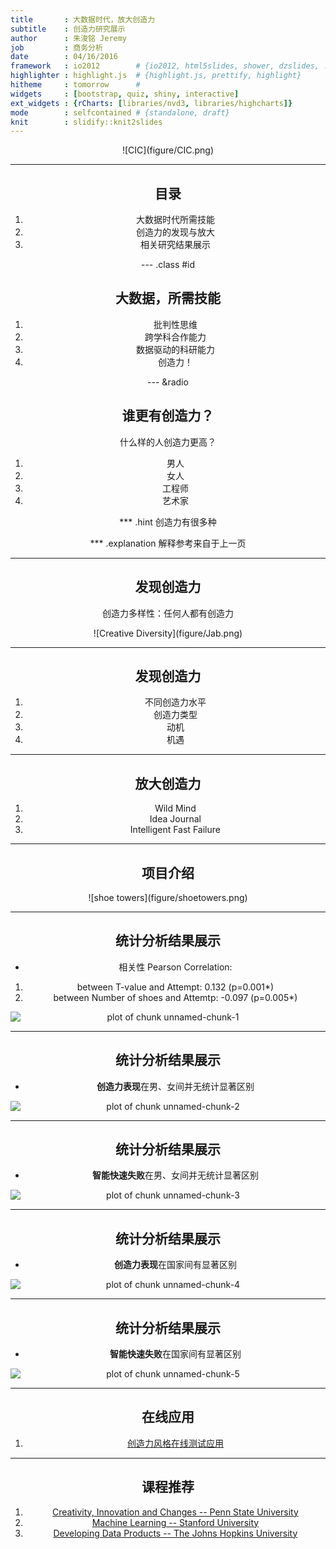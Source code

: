 ```yaml
---
title       : 大数据时代，放大创造力
subtitle    : 创造力研究展示
author      : 朱浚铭 Jeremy
job         : 商务分析
date        : 04/16/2016
framework   : io2012        # {io2012, html5slides, shower, dzslides, ...}
highlighter : highlight.js  # {highlight.js, prettify, highlight}
hitheme     : tomorrow      # 
widgets     : [bootstrap, quiz, shiny, interactive]
ext_widgets : {rCharts: [libraries/nvd3, libraries/highcharts]}
mode        : selfcontained # {standalone, draft}
knit        : slidify::knit2slides
---
```


<center>![CIC](figure/CIC.png)

---
## 目录

1. 大数据时代所需技能
2. 创造力的发现与放大
3. 相关研究结果展示

--- .class #id

## 大数据，所需技能

1. 批判性思维
2. 跨学科合作能力
3. 数据驱动的科研能力
4. 创造力！

--- &radio

## 谁更有创造力？

什么样的人创造力更高？

1. 男人
2. 女人
3. 工程师
4. 艺术家

*** .hint
创造力有很多种

*** .explanation
解释参考来自于上一页

--- 

## 发现创造力

创造力多样性：任何人都有创造力

<center>![Creative Diversity](figure/Jab.png)

---
## 发现创造力

1. 不同创造力水平
2. 创造力类型
3. 动机
4. 机遇


---
## 放大创造力

1. Wild Mind
2. Idea Journal
3. Intelligent Fast Failure

---
## 项目介绍

<center>![shoe towers](figure/shoetowers.png)

---
## 统计分析结果展示

- 相关性 Pearson Correlation:

1. between T-value and Attempt: 0.132 (p=0.001*)
2. between Number of shoes and Attemtp: -0.097 (p=0.005*)

<img src="assets/fig/unnamed-chunk-1-1.png" title="plot of chunk unnamed-chunk-1" alt="plot of chunk unnamed-chunk-1" style="display: block; margin: auto;" />

---

## 统计分析结果展示

- **创造力表现**在男、女间并无统计显著区别

<img src="assets/fig/unnamed-chunk-2-1.png" title="plot of chunk unnamed-chunk-2" alt="plot of chunk unnamed-chunk-2" style="display: block; margin: auto;" />

---

## 统计分析结果展示

- **智能快速失败**在男、女间并无统计显著区别

<img src="assets/fig/unnamed-chunk-3-1.png" title="plot of chunk unnamed-chunk-3" alt="plot of chunk unnamed-chunk-3" style="display: block; margin: auto;" />

---

## 统计分析结果展示

- **创造力表现**在国家间有显著区别

<img src="assets/fig/unnamed-chunk-4-1.png" title="plot of chunk unnamed-chunk-4" alt="plot of chunk unnamed-chunk-4" style="display: block; margin: auto;" />

---

## 统计分析结果展示

- **智能快速失败**在国家间有显著区别

<img src="assets/fig/unnamed-chunk-5-1.png" title="plot of chunk unnamed-chunk-5" alt="plot of chunk unnamed-chunk-5" style="display: block; margin: auto;" />

---

## 在线应用

1. [创造力风格在线测试应用](http://ameveryone.com/shiny/Creativity/)

---

## 课程推荐
1. [Creativity, Innovation and Changes -- Penn State University](https://www.coursera.org/learn/creativity-innovation)
2. [Machine Learning -- Stanford University](https://www.coursera.org/learn/machine-learning/home/info)
3. [Developing Data Products -- The Johns Hopkins University](https://www.coursera.org/learn/data-products/home/welcome) 
